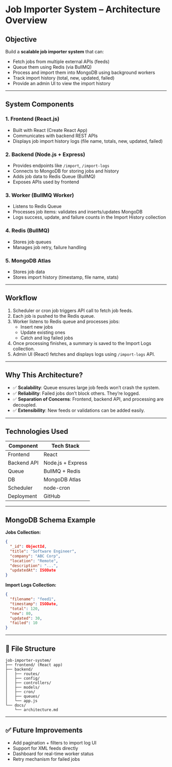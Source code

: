 
# Job Importer System – Architecture Overview

##  Objective
Build a **scalable job importer system** that can:
- Fetch jobs from multiple external APIs (feeds)
- Queue them using Redis (via BullMQ)
- Process and import them into MongoDB using background workers
- Track import history (total, new, updated, failed)
- Provide an admin UI to view the import history

---

## System Components

### 1. **Frontend (React.js)**
- Built with React (Create React App)
- Communicates with backend REST APIs
- Displays job import history logs (file name, totals, new, updated, failed)


### 2. **Backend (Node.js + Express)**
- Provides endpoints like `/import`, `/import-logs`
- Connects to MongoDB for storing jobs and history
- Adds job data to Redis Queue (BullMQ)
- Exposes APIs used by frontend

### 3. **Worker (BullMQ Worker)**
- Listens to Redis Queue
- Processes job items: validates and inserts/updates MongoDB
- Logs success, update, and failure counts in the Import History collection

### 4. **Redis (BullMQ)**
- Stores job queues
- Manages job retry, failure handling

### 5. **MongoDB Atlas**
- Stores job data
- Stores import history (timestamp, file name, stats)

---

## Workflow

1. Scheduler or cron job triggers API call to fetch job feeds.
2. Each job is pushed to the Redis queue.
3. Worker listens to Redis queue and processes jobs:
   - Insert new jobs
   - Update existing ones
   - Catch and log failed jobs
4. Once processing finishes, a summary is saved to the Import Logs collection.
5. Admin UI (React) fetches and displays logs using `/import-logs` API.

---

## Why This Architecture?

- ✅ **Scalability**: Queue ensures large job feeds won’t crash the system.
- ✅ **Reliability**: Failed jobs don’t block others. They’re logged.
- ✅ **Separation of Concerns**: Frontend, backend API, and processing are decoupled.
- ✅ **Extensibility**: New feeds or validations can be added easily.

---

## Technologies Used

| Component        | Tech Stack             |
|------------------|------------------------|
| Frontend         | React                  |
| Backend API      | Node.js + Express      |
| Queue            | BullMQ + Redis         |
| DB               | MongoDB Atlas          |
| Scheduler        | node-cron              |
| Deployment       | GitHub                 |

---

## MongoDB Schema Example

**Jobs Collection:**
```json
{
  "_id": ObjectId,
  "title": "Software Engineer",
  "company": "ABC Corp",
  "location": "Remote",
  "description": "...",
  "updatedAt": ISODate
}
```

**Import Logs Collection:**
```json
{
  "filename": "feed1",
  "timestamp": ISODate,
  "total": 120,
  "new": 80,
  "updated": 30,
  "failed": 10
}
```

---

## 📁 File Structure
```
job-importer-system/
├── frontend/ (React app)
├── backend/
│   ├── routes/
│   ├── config/
│   ├── controllers/
│   ├── models/
│   ├── cron/
│   ├── queues/
│   └── app.js
└── docs/
    └── architecture.md
```

---

## ✅ Future Improvements
- Add pagination + filters to import log UI
- Support for XML feeds directly
- Dashboard for real-time worker status
- Retry mechanism for failed jobs
